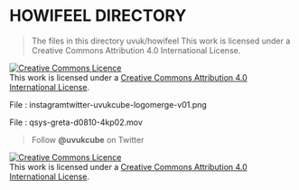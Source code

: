 # HOWIFEEL DIRECTORY

> The files in this directory uvuk/howifeel
> This work is licensed under a Creative Commons Attribution 4.0 International License.

<a rel="license" href="http://creativecommons.org/licenses/by/4.0/"><img alt="Creative Commons Licence" style="border-width:0" src="https://i.creativecommons.org/l/by/4.0/88x31.png" /></a><br />This work is licensed under a <a rel="license" href="http://creativecommons.org/licenses/by/4.0/">Creative Commons Attribution 4.0 International License</a>.
 
<p align="center" 
  <img src="instagramtwitter-uvukcube-logomerge-v01.png" title="UvuKCube" float=left>
</p>

File : instagramtwitter-uvukcube-logomerge-v01.png

File : qsys-greta-d0810-4kp02.mov

> Follow **@uvukcube** on Twitter

<a rel="license" href="http://creativecommons.org/licenses/by/4.0/"><img alt="Creative Commons Licence" style="border-width:0" src="https://i.creativecommons.org/l/by/4.0/88x31.png" /></a><br />This work is licensed under a <a rel="license" href="http://creativecommons.org/licenses/by/4.0/">Creative Commons Attribution 4.0 International License</a>.
